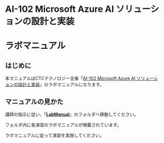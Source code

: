 # AI-102 Microsoft Azure AI ソリューションの設計と実装

# ラボマニュアル

## はじめに

本マニュアルはCTCテクノロジー主催「[AI-102 Microsoft Azure AI ソリューションの設計と実装](https://www.school.ctc-g.co.jp/course/P775.html)」のラボマニュアルになります。

## マニュアルの見かた

講師の指示に従い、「**[LabManual](https://github.com/ctct-edu/AI-102-lab-v2/tree/main/LabManual)**」のフォルダへ移動してください。

フォルダ内に各演習のラボマニュアルが掲載されています。

ラボマニュアルに従って演習を実施してください。